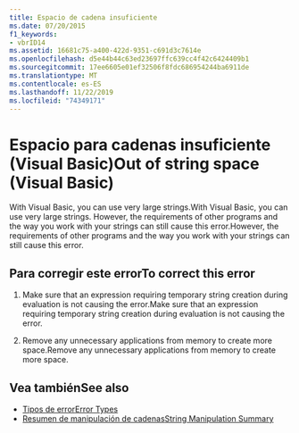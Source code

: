 ```yaml
---
title: Espacio de cadena insuficiente
ms.date: 07/20/2015
f1_keywords:
- vbrID14
ms.assetid: 16681c75-a400-422d-9351-c691d3c7614e
ms.openlocfilehash: d5e44b44c63ed23697ffc639cc4f42c6424409b1
ms.sourcegitcommit: 17ee6605e01ef32506f8fdc686954244ba6911de
ms.translationtype: MT
ms.contentlocale: es-ES
ms.lasthandoff: 11/22/2019
ms.locfileid: "74349171"
---
```

# <a name="out-of-string-space-visual-basic"></a><span data-ttu-id="805ab-102">Espacio para cadenas insuficiente (Visual Basic)</span><span class="sxs-lookup"><span data-stu-id="805ab-102">Out of string space (Visual Basic)</span></span>
<span data-ttu-id="805ab-103">With Visual Basic, you can use very large strings.</span><span class="sxs-lookup"><span data-stu-id="805ab-103">With Visual Basic, you can use very large strings.</span></span> <span data-ttu-id="805ab-104">However, the requirements of other programs and the way you work with your strings can still cause this error.</span><span class="sxs-lookup"><span data-stu-id="805ab-104">However, the requirements of other programs and the way you work with your strings can still cause this error.</span></span>  
  
## <a name="to-correct-this-error"></a><span data-ttu-id="805ab-105">Para corregir este error</span><span class="sxs-lookup"><span data-stu-id="805ab-105">To correct this error</span></span>  
  
1. <span data-ttu-id="805ab-106">Make sure that an expression requiring temporary string creation during evaluation is not causing the error.</span><span class="sxs-lookup"><span data-stu-id="805ab-106">Make sure that an expression requiring temporary string creation during evaluation is not causing the error.</span></span>  
  
2. <span data-ttu-id="805ab-107">Remove any unnecessary applications from memory to create more space.</span><span class="sxs-lookup"><span data-stu-id="805ab-107">Remove any unnecessary applications from memory to create more space.</span></span>  
  
## <a name="see-also"></a><span data-ttu-id="805ab-108">Vea también</span><span class="sxs-lookup"><span data-stu-id="805ab-108">See also</span></span>

- [<span data-ttu-id="805ab-109">Tipos de error</span><span class="sxs-lookup"><span data-stu-id="805ab-109">Error Types</span></span>](../../../visual-basic/programming-guide/language-features/error-types.md)
- [<span data-ttu-id="805ab-110">Resumen de manipulación de cadenas</span><span class="sxs-lookup"><span data-stu-id="805ab-110">String Manipulation Summary</span></span>](../../../visual-basic/language-reference/keywords/string-manipulation-summary.md)
